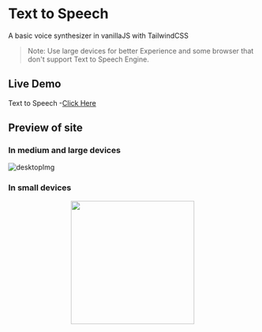 # Text to Speech
A basic voice synthesizer in vanillaJS with TailwindCSS
>Note: Use large devices for better Experience and some browser that don't support Text to Speech Engine.  
## Live Demo
Text to Speech -[Click Here](https://aryan-561.github.io/Text-To-Speech/src/)
## Preview of site
### In medium and large devices
 ![desktopImg](https://github.com/Aryan-561/Text-To-Speech/assets/146006037/2e5a762a-5c51-406b-9f0e-1392a681a7f4)
### In small devices
<p align=center>
<img src ="https://github.com/Aryan-561/Text-To-Speech/assets/146006037/12dc6a51-ca96-427c-9644-0c5fc56f17a5" width="250px" ></p>
